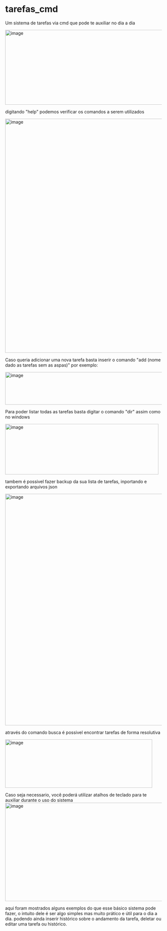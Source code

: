 # tarefas_cmd
Um sistema de tarefas via cmd que pode te auxiliar no dia a dia 

<img width="528" height="241" alt="image" src="https://github.com/user-attachments/assets/b45fcc01-8d17-40ce-bd2d-e0417cd05fea" />


digitando "help" podemos verificar os comandos a serem utilizados

<img width="858" height="754" alt="image" src="https://github.com/user-attachments/assets/8c6174c8-e527-41ea-90c2-21997611e3c2" />

Caso queria adicionar uma nova tarefa basta inserir o comando "add (nome dado as tarefas sem as aspas)" por exemplo:

<img width="656" height="105" alt="image" src="https://github.com/user-attachments/assets/aaabdba7-e699-442a-b0e2-47f4cdb9e02b" />

Para poder listar todas as tarefas basta digitar o comando "dir" assim como no windows

<img width="493" height="163" alt="image" src="https://github.com/user-attachments/assets/7b552c4d-ee0f-4d61-bc4c-b5a0d70371a2" />

tambem é possivel fazer backup da sua lista de tarefas, inportando e exportando arquivos json 

<img width="897" height="746" alt="image" src="https://github.com/user-attachments/assets/d5ae2acc-ac4c-49f9-b21f-ef82b2a1abae" />

através do comando busca é possivel encontrar tarefas de forma resolutiva

<img width="473" height="156" alt="image" src="https://github.com/user-attachments/assets/72a44faa-1fff-4813-93ea-08daf179da6a" />

Caso seja necessario, você poderá utilizar atalhos de teclado para te auxiliar durante o uso do sistema
<img width="682" height="317" alt="image" src="https://github.com/user-attachments/assets/467cfcfc-e1d0-4dbd-9ef0-dadb735e6cb6" />


aqui foram mostrados alguns exemplos do que esse básico sistema pode fazer, o intuito dele é ser algo simples mas muito prático e útil para o dia a dia.
podendo ainda inserir histórico sobre o andamento da tarefa, deletar ou editar uma tarefa ou histórico.
